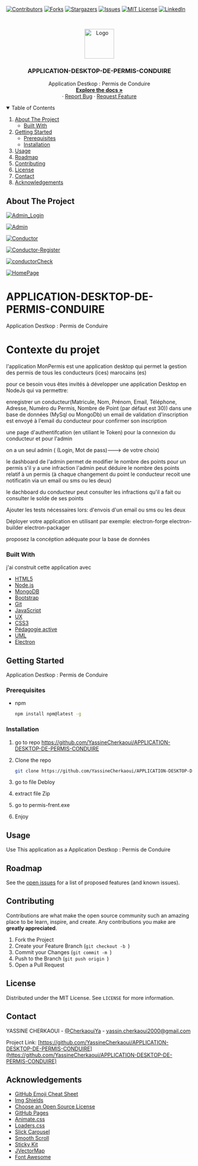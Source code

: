 [![Contributors][contributors-shield]][contributors-url]
[![Forks][forks-shield]][forks-url]
[![Stargazers][stars-shield]][stars-url]
[![Issues][issues-shield]][issues-url]
[![MIT License][license-shield]][license-url]
[![LinkedIn][linkedin-shield]][linkedin-url]



<!-- PROJECT LOGO -->
<br />
<p align="center">
  <a href="https://github.com/YassineCherkaoui/APPLICATION-DESKTOP-DE-PERMIS-CONDUIRE">
    <img src="images/logo.png" alt="Logo" width="80" height="80">
  </a>

  <h3 align="center">APPLICATION-DESKTOP-DE-PERMIS-CONDUIRE</h3>

  <p align="center">
Application Destkop : Permis de Conduire
    <br />
    <a href="https://github.com/YassineCherkaoui/APPLICATION-DESKTOP-DE-PERMIS-CONDUIRE"><strong>Explore the docs »</strong></a>
    <br />
    ·
    <a href="https://github.com/YassineCherkaoui/APPLICATION-DESKTOP-DE-PERMIS-CONDUIRE/issues">Report Bug</a>
    ·
    <a href="https://github.com/YassineCherkaoui/APPLICATION-DESKTOP-DE-PERMIS-CONDUIRE/issues">Request Feature</a>
  </p>
</p>



<!-- TABLE OF CONTENTS -->
<details open="open">
  <summary>Table of Contents</summary>
  <ol>
    <li>
      <a href="#about-the-project">About The Project</a>
      <ul>
        <li><a href="#built-with">Built With</a></li>
      </ul>
    </li>
    <li>
      <a href="#getting-started">Getting Started</a>
      <ul>
        <li><a href="#prerequisites">Prerequisites</a></li>
        <li><a href="#installation">Installation</a></li>
      </ul>
    </li>
    <li><a href="#usage">Usage</a></li>
    <li><a href="#roadmap">Roadmap</a></li>
    <li><a href="#contributing">Contributing</a></li>
    <li><a href="#license">License</a></li>
    <li><a href="#contact">Contact</a></li>
    <li><a href="#acknowledgements">Acknowledgements</a></li>
  </ol>
</details>



<!-- ABOUT THE PROJECT -->
## About The Project

[![Admin_Login][Admin_Login]](https://github.com/YassineCherkaoui/APPLICATION-DESKTOP-DE-PERMIS-CONDUIRE)


[![Admin][Admin]](https://github.com/YassineCherkaoui/APPLICATION-DESKTOP-DE-PERMIS-CONDUIRE)

[![Conductor][Conductor]](https://github.com/YassineCherkaoui/APPLICATION-DESKTOP-DE-PERMIS-CONDUIRE)

[![Conductor-Register][Conductor-Register]](https://github.com/YassineCherkaoui/APPLICATION-DESKTOP-DE-PERMIS-CONDUIRE)

[![conductorCheck][conductorCheck]](https://github.com/YassineCherkaoui/APPLICATION-DESKTOP-DE-PERMIS-CONDUIRE)

[![HomePage][HomePage]](https://github.com/YassineCherkaoui/APPLICATION-DESKTOP-DE-PERMIS-CONDUIRE)



# APPLICATION-DESKTOP-DE-PERMIS-CONDUIRE
Application Destkop : Permis de Conduire

# Contexte du projet

l'application MonPermis est une application desktop qui permet la gestion des permis de tous les conducteurs (ices) marocains (es)

pour ce besoin vous êtes invités à développer une application Desktop en NodeJs qui va permettre:

enregistrer un conducteur(Matricule, Nom, Prénom, Email, Téléphone, Adresse, Numéro du Permis, Nombre de Point (par défaut est 30)) dans une base de données (MySql ou MongoDb) un email de validation d'inscription est envoyé à l'email du conducteur pour confirmer son inscription

une page d'authentifcation (en utiliant le Token) pour la connexion du conducteur et pour l'admin

on a un seul admin ( (Login, Mot de pass)---> de votre choix)

le dashboard de l'admin permet de modifier le nombre des points pour un permis s'il y a une infraction l'admin peut déduire le nombre des points relatif à un permis (à chaque changement du point le conducteur recoit une notificatin via un email ou sms ou les deux)

le dachboard du conducteur peut consulter les infractions qu'il a fait ou consulter le solde de ses points

Ajouter les tests nécessaires lors: d'envois d'un email ou sms ou les deux

Déployer votre application en utilisant par exemple: electron-forge electron-builder electron-packager

proposez la concéption adéquate pour la base de données


### Built With

j'ai construit cette application avec

* [HTML5]()
* [Node.js]()
* [MongoDB]()
* [Bootstrap]()
* [Git]()
* [JavaScript]()
* [UX]()
* [CSS3]()
* [Pédagogie active]()
* [UML]()
* [Electron]()


<!-- GETTING STARTED -->
## Getting Started

Application Destkop : Permis de Conduire


### Prerequisites


* npm
  ```sh
  npm install npm@latest -g
  ```

### Installation

1. go to repo https://github.com/YassineCherkaoui/APPLICATION-DESKTOP-DE-PERMIS-CONDUIRE
2. Clone the repo
   ```sh
   git clone https://github.com/YassineCherkaoui/APPLICATION-DESKTOP-DE-PERMIS-CONDUIRE
   ```
3. go to file Debloy 

4. extract file Zip 

5. go to permis-frent.exe 

6. Enjoy



<!-- USAGE EXAMPLES -->
## Usage

Use This application as a Application Destkop : Permis de Conduire




<!-- ROADMAP -->
## Roadmap

See the [open issues](https://github.com/YassineCherkaoui/APPLICATION-DESKTOP-DE-PERMIS-CONDUIRE/issues) for a list of proposed features (and known issues).



<!-- CONTRIBUTING -->
## Contributing

Contributions are what make the open source community such an amazing place to be learn, inspire, and create. Any contributions you make are **greatly appreciated**.

1. Fork the Project
2. Create your Feature Branch (`git checkout -b `)
3. Commit your Changes (`git commit -m `)
4. Push to the Branch (`git push origin `)
5. Open a Pull Request



<!-- LICENSE -->
## License

Distributed under the MIT License. See `LICENSE` for more information.



<!-- CONTACT -->
## Contact

YASSINE CHERKAOUI - [@CherkaouiYa](https://twitter.com/CherkaouiYa) - yassin.cherkaoui2000@gmail.com

Project Link: [https://github.com/YassineCherkaoui/APPLICATION-DESKTOP-DE-PERMIS-CONDUIRE](https://github.com/YassineCherkaoui/APPLICATION-DESKTOP-DE-PERMIS-CONDUIRE)



<!-- ACKNOWLEDGEMENTS -->
## Acknowledgements
* [GitHub Emoji Cheat Sheet](https://www.webpagefx.com/tools/emoji-cheat-sheet)
* [Img Shields](https://shields.io)
* [Choose an Open Source License](https://choosealicense.com)
* [GitHub Pages](https://pages.github.com)
* [Animate.css](https://daneden.github.io/animate.css)
* [Loaders.css](https://connoratherton.com/loaders)
* [Slick Carousel](https://kenwheeler.github.io/slick)
* [Smooth Scroll](https://github.com/cferdinandi/smooth-scroll)
* [Sticky Kit](http://leafo.net/sticky-kit)
* [JVectorMap](http://jvectormap.com)
* [Font Awesome](https://fontawesome.com)





<!-- MARKDOWN LINKS & IMAGES -->
<!-- https://www.markdownguide.org/basic-syntax/#reference-style-links -->
[contributors-shield]: https://img.shields.io/github/contributors/othneildrew/Best-README-Template.svg?style=for-the-badge
[contributors-url]: https://github.com/YassineCherkaoui/APPLICATION-DESKTOP-DE-PERMIS-CONDUIRE/graphs/contributors
[forks-shield]: https://img.shields.io/github/forks/othneildrew/Best-README-Template.svg?style=for-the-badge
[forks-url]: https://github.com/YassineCherkaoui/APPLICATION-DESKTOP-DE-PERMIS-CONDUIRE/network/members
[stars-shield]: https://img.shields.io/github/stars/othneildrew/Best-README-Template.svg?style=for-the-badge
[stars-url]: https://github.com/YassineCherkaoui/APPLICATION-DESKTOP-DE-PERMIS-CONDUIRE/stargazers
[issues-shield]: https://img.shields.io/github/issues/othneildrew/Best-README-Template.svg?style=for-the-badge
[issues-url]: https://github.com/YassineCherkaoui/APPLICATION-DESKTOP-DE-PERMIS-CONDUIRE/issues
[license-shield]: https://img.shields.io/github/license/othneildrew/Best-README-Template.svg?style=for-the-badge
[license-url]: https://github.com/YassineCherkaoui/APPLICATION-DESKTOP-DE-PERMIS-CONDUIRE/blob/master/LICENSE.txt
[linkedin-shield]: https://img.shields.io/badge/-LinkedIn-black.svg?style=for-the-badge&logo=linkedin&colorB=555
[linkedin-url]: https://linkedin.com/in/othneildrew


<!-- SCREENSHOOT -->

[Admin_Login]: images/Admin_Login.png

[Admin]: images/Admin-dash.png

[Conductor]: images/Conductor-homePage.png

[Conductor-Register]: images/Conductor-Register.png

[conductorCheck]: images/conductorCheck.png

[HomePage]: images/HomePage.png
